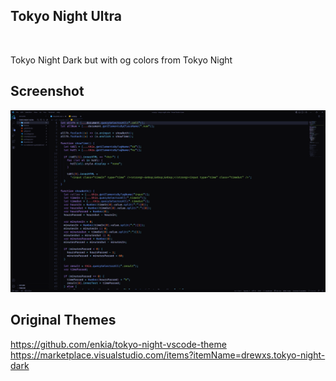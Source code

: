 ## Tokyo Night Ultra

<br>

Tokyo Night Dark but with og colors from Tokyo Night

## Screenshot

![Screenshot - Tokyo Night Ultra](https://raw.githubusercontent.com/huanamigo/tokyo-night-ultra/main/tokyo%20night.png)

## Original Themes

https://github.com/enkia/tokyo-night-vscode-theme <br>
https://marketplace.visualstudio.com/items?itemName=drewxs.tokyo-night-dark
